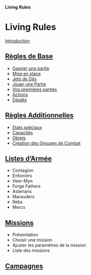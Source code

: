 **Living Rules**

# Living Rules

[Introduction](introduction.md)

## [Règles de Base](core/contents.md)
+ [Gagner une partie](core/howtowin.md)
+ [Mise en place](core/setup.md)
+ [Jets de Dés](core/tests.md)
+ [Jouer une Partie](core/playing.md)
+ [Vos premières parties](core/firstplay.md)
+ [Actions](core/actions.md)
+ [Dégâts](core/damages.md)


## [Règles Additionnelles](additional/contents.md)
+ [Etats spéciaux](additional/special.md)
+ [Capacités](additional/abilities.md)
+ [Objets](additional/items.md)
+ [Création des Groupes de Combat](additional/teams.md)


## [Listes d’Armée](armies/contents.md)
+ Contagion
+ Enforcers
+ Veer-Myn
+ Forge Fathers
+ Asterians
+ Marauders
+ Rebs
+ Mercs


## [Missions](missions/contents.md)
+ Présentation
+ Choisir une mission
+ Ajuster les paramètres de la mission
+ Liste des missions


## [Campagnes](campaign/contents.md)
